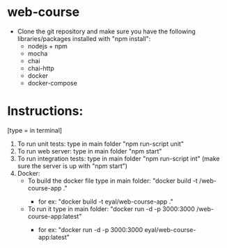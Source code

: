 # web-course

* Clone the git repository and make sure you have the following libraries/packages installed with "npm install":
  - nodejs + npm
  - mocha
  - chai
  - chai-http
  - docker
  - docker-compose

# Instructions: 

[type = in terminal]

1. To run unit tests: type in main folder "npm run-script unit"
2. To run web server: type in main folder "npm start"
3. To run integration tests: type in main folder "npm run-script int" (make sure the server is up with "npm start")
4. Docker:
      * To build the docker file type in main folder: "docker build -t <your-username>/web-course-app ."
        - for ex: "docker build -t eyal/web-course-app ."
      * To run it type in main folder: "docker run -d -p 3000:3000 <your-username>/web-course-app:latest"
        - for ex: "docker run -d -p 3000:3000 eyal/web-course-app:latest"
